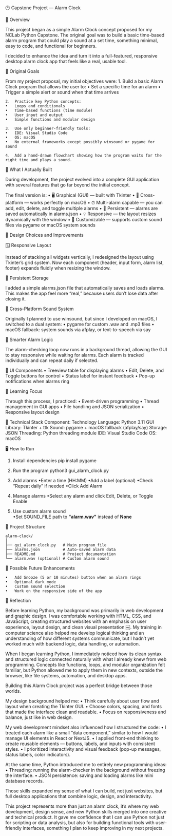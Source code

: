 🕒 Capstone Project — Alarm Clock

📘 Overview

This project began as a simple Alarm Clock concept proposed for my NCLab Python Capstone.
The original goal was to build a basic time-based alarm program that could play a sound at a set time, something minimal, easy to code, and functional for beginners.

I decided to enhance the idea and turn it into a full-featured, responsive desktop alarm clock app that feels like a real, usable tool.

🎯 Original Goals

From my project proposal, my initial objectives were:
	1.	Build a basic Alarm Clock program that allows the user to:
	•	Set a specific time for an alarm
	•	Trigger a simple alert or sound when that time arrives
	
	2.	Practice key Python concepts:
	•	Loops and conditionals
	•	Time-based functions (time module)
	•	User input and output
	•	Simple functions and modular design
	
	3.	Use only beginner-friendly tools:
	•	IDE: Visual Studio Code
	•	OS: macOS
	•	No external frameworks except possibly winsound or pygame for sound
	
	4.	Add a hand-drawn flowchart showing how the program waits for the right time and plays a sound.


🚀 What I Actually Built

During development, the project evolved into a complete GUI application with several features that go far beyond the initial concept.

The final version is:
	•	🖥 Graphical (GUI) — built with Tkinter
	•	🎵 Cross-platform — works perfectly on macOS
	•	⏰ Multi-alarm capable — you can add, edit, delete, and toggle multiple alarms
	•	💾 Persistent — alarms are saved automatically in alarms.json
	•	💡 Responsive — the layout resizes dynamically with the window
	•	🔔 Customizable — supports custom sound files via pygame or macOS system sounds



🧩 Design Choices and Improvements


🪟 Responsive Layout

Instead of stacking all widgets vertically, I redesigned the layout using Tkinter’s grid system.
Now each component (header, input form, alarm list, footer) expands fluidly when resizing the window.

💾 Persistent Storage

I added a simple alarms.json file that automatically saves and loads alarms.
This makes the app feel more “real,” because users don’t lose data after closing it.

🎵 Cross-Platform Sound System

Originally I planned to use winsound, but since I developed on macOS, I switched to a dual system:
	•	pygame for custom .wav and .mp3 files
	•	macOS fallback: system sounds via afplay, or text-to-speech via say

🧠 Smarter Alarm Logic

The alarm-checking loop now runs in a background thread, allowing the GUI to stay responsive while waiting for alarms.
Each alarm is tracked individually and can repeat daily if selected.

🧱 UI Components
	•	Treeview table for displaying alarms
	•	Edit, Delete, and Toggle buttons for control
	•	Status label for instant feedback
	•	Pop-up notifications when alarms ring

🧠 Learning Focus

Through this process, I practiced:
	•	Event-driven programming
	•	Thread management in GUI apps
	•	File handling and JSON serialization
	•	Responsive layout design


🧰 Technical Stack
    Component:	Technology
    Language:	Python 3.11
    GUI Library:	Tkinter + ttk
    Sound:	pygame + macOS fallback (afplay/say)
    Storage:	JSON
    Threading:	Python threading module
    IDE:	Visual Studio Code
    OS:	macOS



🖥 How to Run
1.	Install dependencies
        pip install pygame


2.	Run the program
        python3 gui_alarm_clock.py


3.	Add alarms
        •Enter a time (HH:MM)
        •Add a label (optional)
        •Check “Repeat daily” if needed
        •Click Add Alarm

4.	Manage alarms
        •Select any alarm and click Edit, Delete, or Toggle Enable
		
5.  Use custom alarm sound     
		•Set SOUND_FILE path to **"alarm.wav"** instead of **None**

📂 Project Structure


    alarm-clock/
    │
    ├── gui_alarm_clock.py   # Main program file
    ├── alarms.json          # Auto-saved alarm data
    ├── README.md            # Project documentation
    └── alarm.wav (optional) # Custom alarm sound



🌱 Possible Future Enhancements

	•	Add Snooze (5 or 10 minutes) button when an alarm rings
	•	Optional dark mode
	•	Custom sound selection 
    •	Work on the responsive side of the app

💭 Reflection

Before learning Python, my background was primarily in web development and graphic design.
I was comfortable working with HTML, CSS, and JavaScript, creating structured websites with an emphasis on user experience, layout design, and clean visual presentation ￼. My training in computer science also helped me develop logical thinking and an understanding of how different systems communicate, but I hadn’t yet worked much with backend logic, data handling, or automation.

When I began learning Python, I immediately noticed how its clean syntax and structured logic connected naturally with what I already knew from web programming.
Concepts like functions, loops, and modular organization felt familiar, but Python allowed me to apply them in new contexts, outside the browser, like file systems, automation, and desktop apps.

Building this Alarm Clock project was a perfect bridge between those worlds.

My design background helped me:
	•	Think carefully about user flow and layout when creating the Tkinter GUI.
	•	Choose colors, spacing, and fonts that made the interface clean and readable.
	•	Focus on responsiveness and balance, just like in web design.

My web development mindset also influenced how I structured the code:
	•	I treated each alarm like a small “data component,” similar to how I would manage UI elements in React or NextJS.
	•	I applied front-end thinking to create reusable elements — buttons, labels, and inputs with consistent styles.
	•	I prioritized interactivity and visual feedback (pop-up messages, status labels, color indicators).

At the same time, Python introduced me to entirely new programming ideas:
	•	Threading: running the alarm-checker in the background without freezing the interface.
	•	JSON persistence: saving and loading alarms like mini database records.

Those skills expanded my sense of what I can build, not just websites, but full desktop applications that combine logic, design, and interactivity.

This project represents more than just an alarm clock, it’s where my web development, design sense, and new Python skills merged into one creative and technical product.
It gave me confidence that I can use Python not just for scripting or data analysis, but also for building functional tools with user-friendly interfaces, something I plan to keep improving in my next projects.
